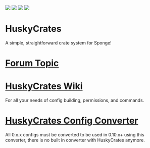 <img src="https://img.shields.io/github/downloads/codeHusky/HuskyCrates-Sponge/total.svg"> <img src="https://github-basic-badges.herokuapp.com/release/codeHusky/HuskyCrates-Sponge.svg"> <img src="https://img.shields.io/github/release-pre/codeHusky/HuskyCrates-Sponge.svg?label=pre-release&style=flat">
<img src="http://i.imgur.com/ZRN1RVN.png">

# HuskyCrates
A simple, straightforward crate system for Sponge!

# [Forum Topic](https://forums.spongepowered.org/t/huskycrates-cratesreloaded-but-free-or-something/16433)

# [HuskyCrates Wiki](https://github.com/codeHusky/HuskyCrates-Sponge/wiki)
For all your needs of config building, permissions, and commands.

# [HuskyCrates Config Converter](https://github.com/codeHusky/HuskyCrates-ConfigConverter/releases)
All 0.x.x configs must be converted to be used in 0.10.x+ using this converter, there is no built in converter with HuskyCrates anymore.
